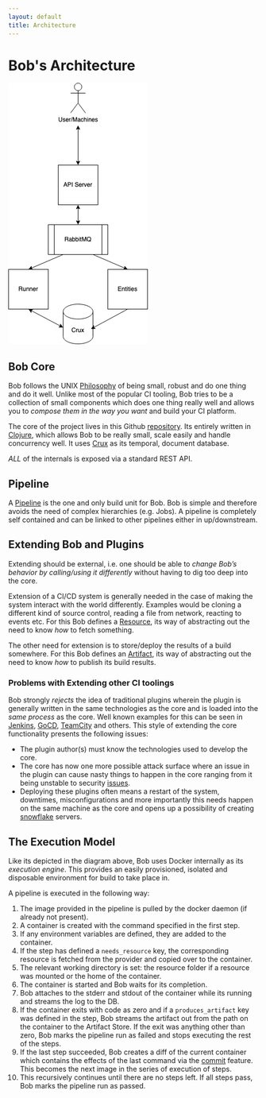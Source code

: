 ```yaml
---
layout: default
title: Architecture
---
```


# Bob's Architecture


<img src="/assets/img/bob-arch.png">

## Bob Core

Bob follows the UNIX [Philosophy](https://en.wikipedia.org/wiki/Unix_philosophy)
of being small, robust and do one thing and do it well. Unlike most of the popular
CI tooling, Bob tries to be a collection of small components which does
one thing really well and allows you to _compose them in the way you want_
and build your CI platform.

The core of the project lives in this Github [repository](https://github.com/bob-cd/bob). Its entirely written in [Clojure](https://clojure.org/), which allows Bob to be really small, scale easily and handle concurrency well. It uses [Crux](https://www.opencrux.com/) as its temporal, document database.

_ALL_ of the internals is exposed via a standard REST API.

## Pipeline

A [Pipeline](./concepts/pipeline) is the one and only build unit for Bob. Bob is simple and therefore avoids the need of complex hierarchies (e.g. Jobs). A pipeline is completely self contained and can be linked to other pipelines either in up/downstream.

## Extending Bob and Plugins

Extending should be external, i.e. one should be able to _change Bob’s behavior by calling/using it differently_ without having to dig too deep into the core.

Extension of a CI/CD system is generally needed in the case of making the system interact with the world differently. Examples would be cloning a different kind of source control, reading a file from network, reacting to events etc. For this Bob defines a [Resource](./concepts/resource), its way of abstracting out the need to know _how_ to fetch something.

The other need for extension is to store/deploy the results of a build somewhere. For this Bob defines an [Artifact](./concepts/artifact), its way of abstracting out the need to know _how_ to publish its build results.

### Problems with Extending other CI toolings

Bob strongly _rejects_ the idea of traditional plugins wherein the plugin is generally written in the same technologies as the core and is loaded into the _same process_ as the core. Well known examples for this can be seen in [Jenkins](https://wiki.jenkins.io/display/JENKINS/Plugin+tutorial), [GoCD](https://docs.gocd.org/current/extension_points/), [TeamCity](https://plugins.jetbrains.com/docs/teamcity/) and others. This style of extending the core functionality presents the following issues:
- The plugin author(s) must know the technologies used to develop the core.
- The core has now one more possible attack surface where an issue in the plugin can cause nasty things to happen in the core ranging from it being unstable to security [issues](https://www.cvedetails.com/vulnerability-list/vendor_id-15865/product_id-34004/Jenkins-Jenkins.html).
- Deploying these plugins often means a restart of the system, downtimes, misconfigurations and more importantly this needs happen on the same machine as the core and opens up a possibility of creating [snowflake](https://martinfowler.com/bliki/SnowflakeServer.html) servers.

## The Execution Model

Like its depicted in the diagram above, Bob uses Docker internally as its _execution engine_. This provides an easily provisioned, isolated and disposable environment for build to take place in.

A pipeline is executed in the following way:
1. The image provided in the pipeline is pulled by the docker daemon (if already not present).
2. A container is created with the command specified in the first step.
3. If any environment variables are defined, they are added to the container.
4. If the step has defined a `needs_resource` key, the corresponding resource is fetched from the provider and copied over to the container.
5. The relevant working directory is set: the resource folder if a resource was mounted or the home of the container.
6. The container is started and Bob waits for its completion.
7. Bob attaches to the stderr and stdout of the container while its running and streams the log to the DB.
8. If the container exits with code as zero and if a `produces_artifact` key was defined in the step, Bob streams the artifact out from the path on the container to the Artifact Store. If the exit was anything other than zero, Bob marks the pipeline run as failed and stops executing the rest of the steps.
9. If the last step succeeded, Bob creates a diff of the current container which contains the effects of the last command via the [commit](https://docs.docker.com/engine/reference/commandline/commit/) feature. This becomes the next image in the series of execution of steps.
10. This recursively continues until there are no steps left. If all steps pass, Bob marks the pipeline run as passed.
